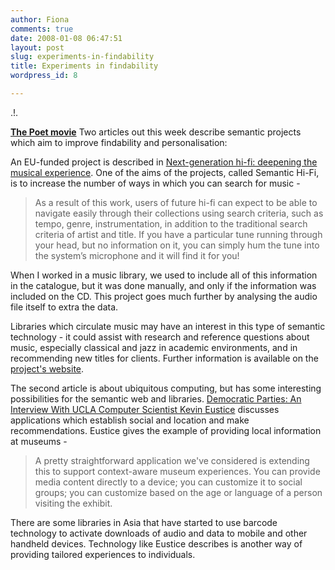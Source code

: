 ```yaml
---
author: Fiona
comments: true
date: 2008-01-08 06:47:51
layout: post
slug: experiments-in-findability
title: Experiments in findability
wordpress_id: 8

---
```


.!.

**[The Poet movie](http://www.mettsalat.de/?the_poet)** Two articles out this week describe semantic projects which aim to improve findability and personalisation:

An EU-funded project is described in [Next-generation hi-fi: deepening the musical experience](http://cordis.europa.eu/ictresults/index.cfm/section/news/tpl/article/BrowsingType/Features/ID/89490). One of the aims of the projects, called Semantic Hi-Fi, is to increase the number of ways in which you can search for music -


> As a result of this work, users of future hi-fi can expect to be able to navigate easily through their collections using search criteria, such as tempo, genre, instrumentation, in addition to the traditional search criteria of artist and title. If you have a particular tune running through your head, but no information on it, you can simply hum the tune into the system’s microphone and it will find it for you!


When I worked in a music library, we used to include all of this information in the catalogue, but it was done manually, and only if the information was included on the CD. This project goes much further by analysing the audio file itself to extra the data.

Libraries which circulate music may have an interest in this type of semantic technology - it could assist with research and reference questions about music, especially classical and jazz in academic environments, and in recommending new titles for clients. Further information is available on the [project's website](http://shf.ircam.fr/).

The second article is about ubiquitous computing, but has some interesting possibilities for the semantic web and libraries. [Democratic Parties: An Interview With UCLA Computer Scientist Kevin Eustice](http://www.techdirt.com/articles/20080123/12172547.shtml) discusses applications which establish social and location and make recommendations. Eustice gives the example of providing local information at museums -


> A pretty straightforward application we've considered is extending this to support context-aware museum experiences. You can provide media content directly to a device; you can customize it to social groups; you can customize based on the age or language of a person visiting the exhibit.


There are some libraries in Asia that have started to use barcode technology to activate downloads of audio and data to mobile and other handheld devices. Technology like Eustice describes is another way of providing tailored experiences to individuals.
